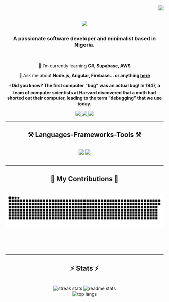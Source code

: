 <img align="right" src="https://visitor-badge.laobi.icu/badge?page_id=Drealdumore.Drealdumore" />

<h1 align="center">
    <img src="https://readme-typing-svg.herokuapp.com/?font=Righteous&size=35&center=true&vCenter=true&width=500&height=70&duration=4000&lines=Hi+There!+👋;+I'm+Samuel+Isah!;" />
</h1>

<h3 align="center">A passionate software developer and minimalist based in Nigeria.</h3>

<br/>

<div align="center">
 
 🌱 I’m currently learning **C#, Supabase, AWS**

💬 Ask me about **Node.js, Angular, Firebase... or anything [here](https://github.com/Drealdumore/Drealdumore/issues)**

⚡**Did you know? The first computer "bug" was an actual bug! In 1947, a team of computer scientists at Harvard discovered that a moth had shorted out their computer, leading to the term "debugging" that we use today.**
<!-- ⚡ Fun fact **The first computer "bug" was an actual bug!** -->

 </div>
 
<div align="center"> 
  <a href="mailto:samuelisah234@gmail.com">
    <img src="https://img.shields.io/badge/Gmail-333333?style=for-the-badge&logo=gmail&logoColor=red" />
  </a>
  <a href="https://linkedin.com/in/isah-samuel">
    <img src="https://img.shields.io/badge/LinkedIn-0077B5?style=for-the-badge&logo=linkedin&logoColor=white" />
  </a>
  <a href="https://Drealdumore.github.io">
     <img src="https://img.shields.io/badge/Portfolio-FF5722?style=for-the-badge&logo=todoist&logoColor=white" /> 
  </a>
</div>

 <hr/>
 
<h2 align="center">⚒️ Languages-Frameworks-Tools ⚒️</h2>
<br/>
<div align="center">
    <img src="https://skillicons.dev/icons?i=angular,react,nextjs,html,pug,css,tailwind,sass" />
    <img src="https://skillicons.dev/icons?i=nodejs,javascript,typescript,express,firebase,mongodb,vscode,github,git" /><br>
</div>

<br/>
<hr/>

<div align="center">
  <h2>🐍 My Contributions 🐍</h2>
  <br>
  <img alt="snake eating my contributions" src="https://raw.githubusercontent.com/Drealdumore/Drealdumore/output/github-contribution-grid-snake.svg" />
  
  <br/><br/><br/>
</div>

<hr/>

<h2 align="center">⚡ Stats ⚡</h2>
<br>
<div align=center>
  <img width=390 src="https://github-readme-streak-stats-salesp07.vercel.app/?user=Drealdumore&count_private=true&theme=react&border_radius=10" alt="streak stats"/>
  <img width=390 src="https://github-readme-stats-salesp07.vercel.app/api?username=Drealdumore&count_private=true&show_icons=true&theme=react&rank_icon=github&border_radius=10" alt="readme stats" />
  <br/>
  <img width=325 align="center" src="https://github-readme-stats-salesp07.vercel.app/api/top-langs/?username=Drealdumore&hide=HTML&langs_count=8&layout=compact&theme=react&border_radius=10&size_weight=0.5&count_weight=0.5&exclude_repo=github-readme-stats" alt="top langs" />
</div>

<br/><br/>


